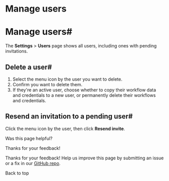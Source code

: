 # Manage users

[ ](https://github.com/n8n-io/n8n-docs/edit/main/docs/user-management/manage-users.md "Edit this page")

# Manage users#

The **Settings** > **Users** page shows all users, including ones with pending invitations.

## Delete a user#

  1. Select the menu icon by the user you want to delete.
  2. Confirm you want to delete them.
  3. If they're an active user, choose whether to copy their workflow data and credentials to a new user, or permanently delete their workflows and credentials.



## Resend an invitation to a pending user#

Click the menu icon by the user, then click **Resend invite**.

Was this page helpful? 

Thanks for your feedback! 

Thanks for your feedback! Help us improve this page by submitting an issue or a fix in our [GitHub repo](https://github.com/n8n-io/n8n-docs). 

Back to top 
